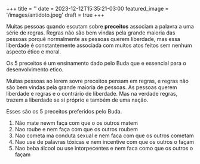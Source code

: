 +++
title = ''
date = 2023-12-12T15:35:21-03:00
featured_image = '/images/antidoto.jpeg'
draft = true
+++

Muitas pessoas quando escutam sobre **preceitos** associam a palavra a uma série de regras.
Regras não são bem vindas pela grande maioria das pessoas porquê normalmente as pessoas querem liberdade, mas essa liberdade é constantemente associada com muitos atos feitos sem nenhum aspecto ético e moral.




Os 5 preceitos é um ensinamento dado pelo Buda que e essencial para o desenvolvimento etico. 


Muitas pessoas ao lerem sovre preceitos pensam em regras, e regras não são bem vindas pela grande maioria de pessoas. As pessoas querem liberdade e regras e o contrário de liberdade. Mas na verdade regras, trazem a liberdade se si próprio e também de uma nação.

Esses são os 5 preceitos preferidos pelo Buda.

1. Não mate newm faça com que o os outros matem
2. Nao roube e nem faça com que os outros roubem
3. Nao cometa ma conduta sexual e nem faca com que os outros cometam
4. Nao use de palavras tóxicas e nem incentive com que os outros o façam 
5. Nao beba álcool ou use intorpecentes e nem faca como que os outros o façam 